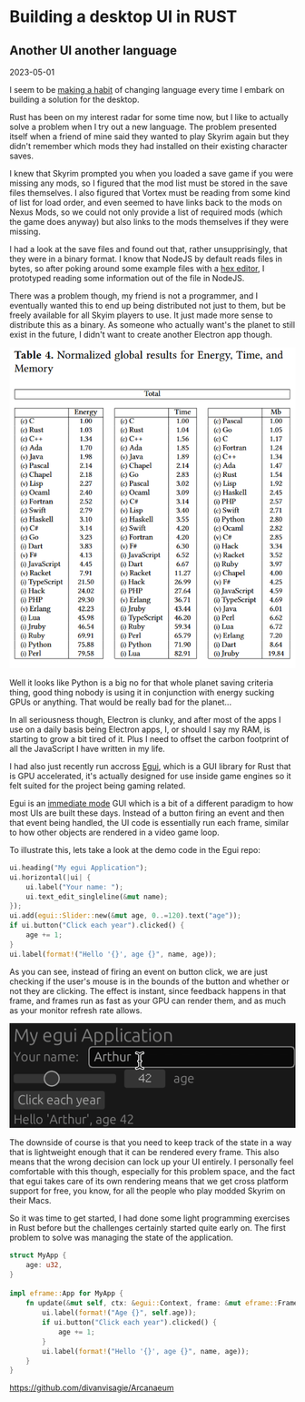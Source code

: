 <h1 class="title">Building a desktop UI in RUST</h1>
<h2 class="subtitle">Another UI another language</h2>
<span class="date">2023-05-01</span>

I seem to be [making a habit](/post/building-a-desktop-ui-in-go/) of changing language every time I embark on building a solution for the desktop.

Rust has been on my interest radar for some time now, but I like to actually solve a problem when I try out a new language. The problem presented itself when a friend of mine said they wanted to play Skyrim again but they didn't remember which mods they had installed on their existing character saves.

I knew that Skyrim prompted you when you loaded a save game if you were missing any mods, so I figured that the mod list must be stored in the save files themselves. I also figured that Vortex must be reading from some kind of list for load order, and even seemed to have links back to the mods on Nexus Mods, so we could not only provide a list of required mods (which the game does anyway) but also links to the mods themselves if they were missing.

I had a look at the save files and found out that, rather unsupprisingly, that they were in a binary format. I know that NodeJS by default reads files in bytes, so after poking around some example files with a [hex editor](https://marketplace.visualstudio.com/items?itemName=ms-vscode.hexeditor), I prototyped reading some information out of the file in NodeJS.

There was a problem though, my friend is not a programmer, and I eventually wanted this to end up being distributed not just to them, but be freely available for all Skyim players to use. It just made more sense to distribute this as a binary. As someone who actually want's the planet to still exist in the future, I didn't want to create another Electron app though.

[![Energy](energy.png)](https://thenewstack.io/which-programming-languages-use-the-least-electricity/)

Well it looks like Python is a big no for that whole planet saving criteria thing, good thing nobody is using it in conjunction with energy sucking GPUs or anything. That would be really bad for the planet...

In all seriousness though, Electron is clunky, and after most of the apps I use on a daily basis being Electron apps, I, or should I say my RAM, is starting to grow a bit tired of it. Plus I need to offset the carbon footprint of all the JavaScript I have written in my life.

I had also just recently run accross [Egui](https://github.com/emilk/egui), which is a GUI library for Rust that is GPU accelerated, it's actually designed for use inside game engines so it felt suited for the project being gaming related.

Egui is an [immediate mode](https://en.wikipedia.org/wiki/Immediate_mode_GUI) GUI which is a bit of a different paradigm to how most UIs are built these days. Instead of a button firing an event and then that event being handled, the UI code is essentially run each frame, similar to how other objects are rendered in a video game loop.

To illustrate this, lets take a look at the demo code in the Egui repo:

```rust
ui.heading("My egui Application");
ui.horizontal(|ui| {
    ui.label("Your name: ");
    ui.text_edit_singleline(&mut name);
});
ui.add(egui::Slider::new(&mut age, 0..=120).text("age"));
if ui.button("Click each year").clicked() {
    age += 1;
}
ui.label(format!("Hello '{}', age {}", name, age));

```

As you can see, instead of firing an event on button click, we are just checking if the user's mouse is in the bounds of the button and whether or not they are clicking. The effect is instant, since feedback happens in that frame, and frames run as fast as your GPU can render them, and as much as your monitor refresh rate allows.

![Gif of the Egui application incrementing the age when a button is clicked](https://github.com/emilk/egui/raw/master/media/demo.gif)

The downside of course is that you need to keep track of the state in a way that is lightweight enough that it can be rendered every frame. This also means that the wrong decision can lock up your UI entirely. I personally feel comfortable with this though, especially for this problem space, and the fact that egui takes care of its own rendering means that we get cross platform support for free, you know, for all the people who play modded Skyrim on their Macs.

So it was time to get started, I had done some light programming exercises in Rust before but the challenges certainly started quite early on. The first problem to solve was managing the state of the application.

```rust
struct MyApp {
    age: u32,
}

impl eframe::App for MyApp {
    fn update(&mut self, ctx: &egui::Context, frame: &mut eframe::Frame) {
        ui.label(format!("Age {}", self.age));
        if ui.button("Click each year").clicked() {
            age += 1;
        }
        ui.label(format!("Hello '{}', age {}", name, age));
    }
}
```

https://github.com/divanvisagie/Arcanaeum
